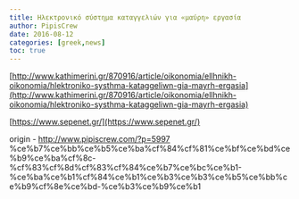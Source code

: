 ```yaml
---
title: Ηλεκτρονικό σύστημα καταγγελιών για «μαύρη» εργασία
author: PipisCrew
date: 2016-08-12
categories: [greek,news]
toc: true
---
```


[http://www.kathimerini.gr/870916/article/oikonomia/ellhnikh-oikonomia/hlektroniko-systhma-kataggeliwn-gia-mayrh-ergasia](http://www.kathimerini.gr/870916/article/oikonomia/ellhnikh-oikonomia/hlektroniko-systhma-kataggeliwn-gia-mayrh-ergasia)

[https://www.sepenet.gr/](https://www.sepenet.gr/)

origin - http://www.pipiscrew.com/?p=5997 %ce%b7%ce%bb%ce%b5%ce%ba%cf%84%cf%81%ce%bf%ce%bd%ce%b9%ce%ba%cf%8c-%cf%83%cf%8d%cf%83%cf%84%ce%b7%ce%bc%ce%b1-%ce%ba%ce%b1%cf%84%ce%b1%ce%b3%ce%b3%ce%b5%ce%bb%ce%b9%cf%8e%ce%bd-%ce%b3%ce%b9%ce%b1